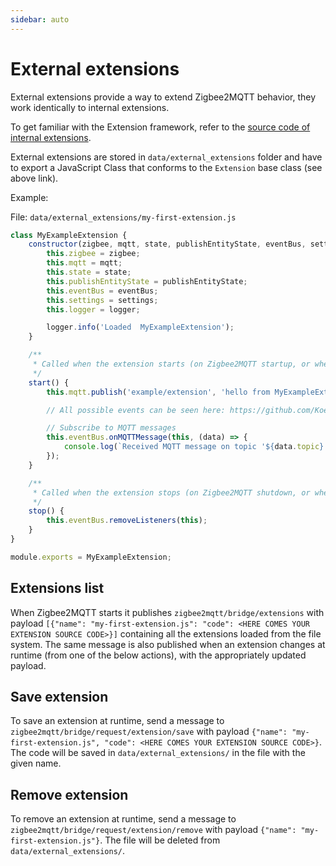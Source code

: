 ```yaml
---
sidebar: auto
---
```


# External extensions

External extensions provide a way to extend Zigbee2MQTT behavior, they work identically to internal extensions.

To get familiar with the Extension framework, refer to the [source code of internal extensions](https://github.com/Koenkk/zigbee2mqtt/tree/master/lib/extension).

External extensions are stored in `data/external_extensions` folder and have to export a JavaScript Class that conforms to the `Extension` base class (see above link).

Example:

File: `data/external_extensions/my-first-extension.js`

```js
class MyExampleExtension {
    constructor(zigbee, mqtt, state, publishEntityState, eventBus, settings, logger) {
        this.zigbee = zigbee;
        this.mqtt = mqtt;
        this.state = state;
        this.publishEntityState = publishEntityState;
        this.eventBus = eventBus;
        this.settings = settings;
        this.logger = logger;

        logger.info('Loaded  MyExampleExtension');
    }

    /**
     * Called when the extension starts (on Zigbee2MQTT startup, or when the extension is saved at runtime)
     */
    start() {
        this.mqtt.publish('example/extension', 'hello from MyExampleExtension');

        // All possible events can be seen here: https://github.com/Koenkk/zigbee2mqtt/blob/master/lib/eventBus.ts

        // Subscribe to MQTT messages
        this.eventBus.onMQTTMessage(this, (data) => {
            console.log(`Received MQTT message on topic '${data.topic}' with message '${data.message}'`);
        });
    }

    /**
     * Called when the extension stops (on Zigbee2MQTT shutdown, or when the extension is saved/removed at runtime)
     */
    stop() {
        this.eventBus.removeListeners(this);
    }
}

module.exports = MyExampleExtension;
```

## Extensions list

When Zigbee2MQTT starts it publishes `zigbee2mqtt/bridge/extensions` with payload `[{"name": "my-first-extension.js": "code": <HERE COMES YOUR EXTENSION SOURCE CODE>}]` containing all the extensions loaded from the file system. The same message is also published when an extension changes at runtime (from one of the below actions), with the appropriately updated payload.

## Save extension

To save an extension at runtime, send a message to `zigbee2mqtt/bridge/request/extension/save` with payload `{"name": "my-first-extension.js", "code": <HERE COMES YOUR EXTENSION SOURCE CODE>}`. The code will be saved in `data/external_extensions/` in the file with the given name.

## Remove extension

To remove an extension at runtime, send a message to `zigbee2mqtt/bridge/request/extension/remove` with payload `{"name": "my-first-extension.js"}`. The file will be deleted from `data/external_extensions/`.
